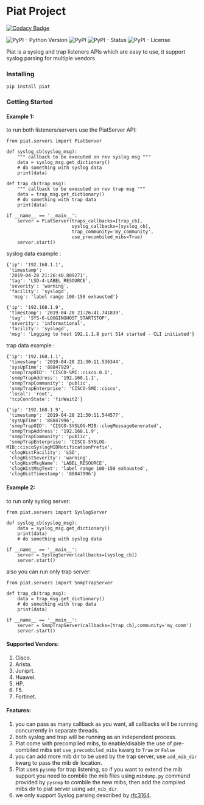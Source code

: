 # Piat Project

[![Codacy Badge](https://api.codacy.com/project/badge/Grade/5d3fa6d31e37482c8cf95036816f7397)](https://app.codacy.com/app/Ali-aqrabawi/piat?utm_source=github.com&utm_medium=referral&utm_content=Ali-aqrabawi/piat&utm_campaign=Badge_Grade_Dashboard)

![PyPI - Python Version](https://img.shields.io/pypi/pyversions/piat.svg)
![PyPI](https://img.shields.io/pypi/v/piat.svg)
![PyPI - Status](https://img.shields.io/pypi/status/piat.svg)
![PyPI - License](https://img.shields.io/pypi/l/piat.svg)

Piat is a syslog and trap listeners APIs which are easy to use,
it support syslog parsing for multiple vendors

### Installing

   `pip install piat`

### Getting Started

#### Example 1:

to run both listeners/servers use the PiatServer API:

    from piat.servers import PiatServer

    def syslog_cb(syslog_msg):
        """ callback to be executed on rev syslog msg """
        data = syslog_msg.get_dictionary()
        # do something with syslog data
        print(data)

    def trap_cb(trap_msg):
        """ callback to be executed on rev trap msg """
        data = trap_msg.get_dictionary()
        # do something with trap data
        print(data)

    if __name__ == '__main__':
        server = PiatServer(traps_callbacks=[trap_cb],
                            syslog_callbacks=[syslog_cb],
                            trap_community='my_community',
                            use_precombiled_mibs=True)
        server.start()

syslog data example :

    {'ip': '192.168.1.1',
     'timestamp': 
     '2019-04-28 21:26:40.809271',
     'tag': 'LSD-4-LABEL_RESOURCE',
     'severity': 'warning',
     'facility': 'syslogd',
      'msg': 'label range 100-150 exhausted'}
       
    {'ip': '192.168.1.9',
     'timestamp': '2019-04-28 21:26:41.741839',
     'tag': 'SYS-6-LOGGINGHOST_STARTSTOP',
     'severity': 'informational',
     'facility': 'syslogd',
     'msg': 'Logging to host 192.1.1.8 port 514 started - CLI initiated'}


trap data example :

    {'ip': '192.168.1.1',
     'timestamp': '2019-04-28 21:30:11.536344',
     'sysUpTime': '88847929',
     'snmpTrapOID': 'CISCO-SMI::cisco.0.1',
     'snmpTrapAddress': '192.168.1.1',
     'snmpTrapCommunity': 'public',
     'snmpTrapEnterprise': 'CISCO-SMI::cisco',
     'local': 'root',
     'tcpConnState': 'finWait2'}
     
    {'ip': '192.168.1.9',
     'timestamp': '2019-04-28 21:30:11.544577',
     'sysUpTime': '88847996',
     'snmpTrapOID': 'CISCO-SYSLOG-MIB::clogMessageGenerated',
     'snmpTrapAddress': '192.168.1.9',
     'snmpTrapCommunity': 'public',
     'snmpTrapEnterprise': 'CISCO-SYSLOG-MIB::ciscoSyslogMIBNotificationPrefix',
     'clogHistFacility': 'LSD',
     'clogHistSeverity': 'warning',
     'clogHistMsgName': 'LABEL_RESOURCE',
     'clogHistMsgText': 'label range 100-150 exhausted',
     'clogHistTimestamp': '88847996'}

#### Example 2:
to run only syslog server:

    from piat.servers import SyslogServer

    def syslog_cb(syslog_msg):
        data = syslog_msg.get_dictionary()
        print(data)
        # do something with syslog data
        
    if __name__ == '__main__':
        server = SyslogServer(callbacks=[syslog_cb])
        server.start()


also you can run only trap server:

    from piat.servers import SnmpTrapServer
    
    def trap_cb(trap_msg):
        data = trap_msg.get_dictionary()
        # do something with trap data
        print(data)
        
    if __name__ == '__main__':
        server = SnmpTrapServer(callbacks=[trap_cb],community='my_comm')
        server.start()

#### Supported Vendors:
1) Cisco.
2) Arista.
3) Juniprt.
4) Huawei.
5) HP.
6) F5.
7) Fortinet.

#### Features:
1) you can pass as many callback as you want, all callbacks will be running concurrently
in separate threads.
2) both syslog and trap will be running as an independent process.
3) Piat come with precompiled mibs, to enable/disable the use of pre-combiled mibs 
set `use_precombiled_mibs` kwarg to `True` or `False`
4) you can add more mib dir to be used by the trap server, use `add_mib_dir` kwarg 
to pass the mib dir location.
5) Piat uses `pysnmp` for trap listening, so if you want to extend the mib support you
need to combile the mib files using `mibdump.py` command provided by `pysnmp` to combile
the new mibs, then add the compiled mibs dir to piat server using `add_mib_dir`.
6) we only support Syslog parsing described by [rfc3164](https://tools.ietf.org/html/rfc3164).